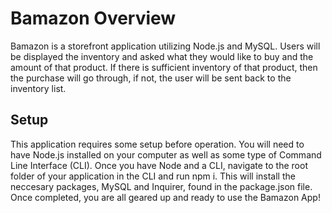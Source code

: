 # Bamazon Overview
Bamazon is a storefront application utilizing Node.js and MySQL. Users will be displayed the inventory and asked what they would like to buy and the amount of that product. If there is sufficient inventory of that product, then the purchase will go through, if not, the user will be sent back to the inventory list.

## Setup
This application requires some setup before operation. You will need to have Node.js installed on your computer as well as some type of Command Line Interface (CLI). Once you have Node and a CLI, navigate to the root folder of your application in the CLI and run npm i. This will install the neccesary packages, MySQL and Inquirer, found in the package.json file. Once completed, you are all geared up and ready to use the Bamazon App! 
